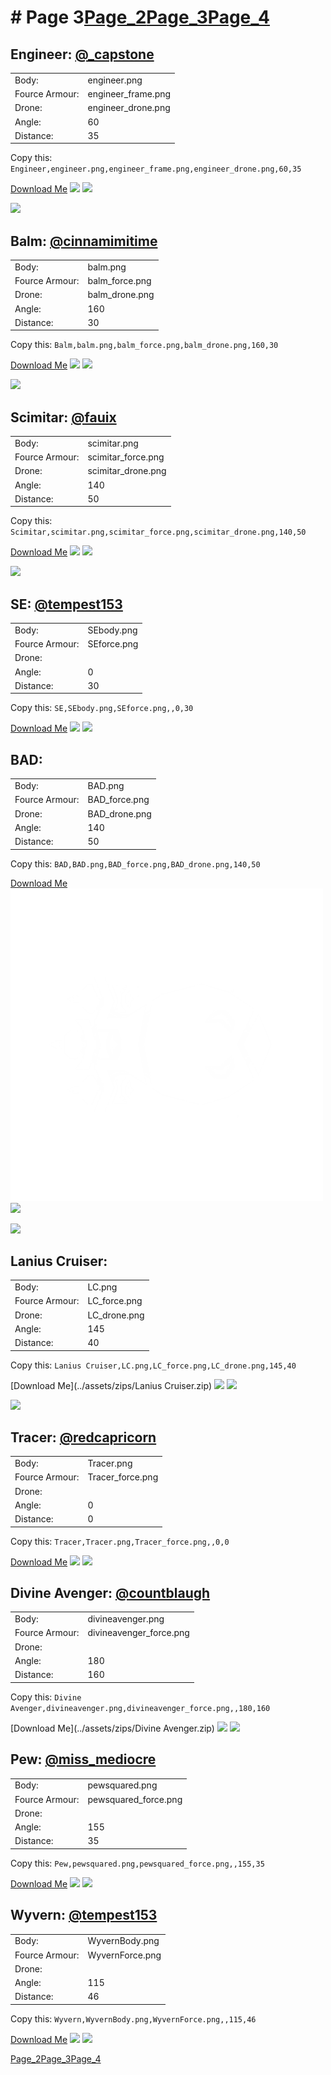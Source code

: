 # # Page 3[Page_2](./Page_2.md)[Page_3](./Page_3.md)[Page_4](./Page_4.md)
## **Engineer**: [@_capstone](https://discord.com/users/551431332253794304)
 |  |  |
 | --- | --- |
 | Body: | engineer.png |
 | Fource Armour: | engineer_frame.png |
 | Drone: | engineer_drone.png |
 | Angle: | 60 |
 | Distance: | 35 |

Copy this: `Engineer,engineer.png,engineer_frame.png,engineer_drone.png,60,35`

[Download Me](../assets/zips/Engineer.zip)
![](../custom_skins/engineer.png)
![](../custom_skins/engineer_frame.png)

![](../custom_skins/engineer_drone.png)


## **Balm**: [@cinnamimitime](https://discord.com/users/161502244284530688)
 |  |  |
 | --- | --- |
 | Body: | balm.png |
 | Fource Armour: | balm_force.png |
 | Drone: | balm_drone.png |
 | Angle: | 160 |
 | Distance: | 30 |

Copy this: `Balm,balm.png,balm_force.png,balm_drone.png,160,30`

[Download Me](../assets/zips/Balm.zip)
![](../custom_skins/balm.png)
![](../custom_skins/balm_force.png)

![](../custom_skins/balm_drone.png)


## **Scimitar**: [@fauix](https://discord.com/users/120018768477945856)
 |  |  |
 | --- | --- |
 | Body: | scimitar.png |
 | Fource Armour: | scimitar_force.png |
 | Drone: | scimitar_drone.png |
 | Angle: | 140 |
 | Distance: | 50 |

Copy this: `Scimitar,scimitar.png,scimitar_force.png,scimitar_drone.png,140,50`

[Download Me](../assets/zips/Scimitar.zip)
![](../custom_skins/scimitar.png)
![](../custom_skins/scimitar_force.png)

![](../custom_skins/scimitar_drone.png)


## **SE**: [@tempest153](https://discord.com/users/872292077852061736)
 |  |  |
 | --- | --- |
 | Body: | SEbody.png |
 | Fource Armour: | SEforce.png |
 | Drone: |  |
 | Angle: | 0 |
 | Distance: | 30 |

Copy this: `SE,SEbody.png,SEforce.png,,0,30`

[Download Me](../assets/zips/SE.zip)
![](../custom_skins/SEbody.png)
![](../custom_skins/SEforce.png)



## **BAD**: 
 |  |  |
 | --- | --- |
 | Body: | BAD.png |
 | Fource Armour: | BAD_force.png |
 | Drone: | BAD_drone.png |
 | Angle: | 140 |
 | Distance: | 50 |

Copy this: `BAD,BAD.png,BAD_force.png,BAD_drone.png,140,50`

[Download Me](../assets/zips/BAD.zip)
![](../custom_skins/BAD.png)
![](../custom_skins/BAD_force.png)

![](../custom_skins/BAD_drone.png)


## **Lanius Cruiser**: 
 |  |  |
 | --- | --- |
 | Body: | LC.png |
 | Fource Armour: | LC_force.png |
 | Drone: | LC_drone.png |
 | Angle: | 145 |
 | Distance: | 40 |

Copy this: `Lanius Cruiser,LC.png,LC_force.png,LC_drone.png,145,40`

[Download Me](../assets/zips/Lanius Cruiser.zip)
![](../custom_skins/LC.png)
![](../custom_skins/LC_force.png)

![](../custom_skins/LC_drone.png)


## **Tracer**: [@redcapricorn](https://discord.com/users/889494386721841173)
 |  |  |
 | --- | --- |
 | Body: | Tracer.png |
 | Fource Armour: | Tracer_force.png |
 | Drone: |  |
 | Angle: | 0 |
 | Distance: | 0 |

Copy this: `Tracer,Tracer.png,Tracer_force.png,,0,0`

[Download Me](../assets/zips/Tracer.zip)
![](../custom_skins/Tracer.png)
![](../custom_skins/Tracer_force.png)



## **Divine Avenger**: [@countblaugh](https://discord.com/users/208701691279704066)
 |  |  |
 | --- | --- |
 | Body: | divineavenger.png |
 | Fource Armour: | divineavenger_force.png |
 | Drone: |  |
 | Angle: | 180 |
 | Distance: | 160 |

Copy this: `Divine Avenger,divineavenger.png,divineavenger_force.png,,180,160`

[Download Me](../assets/zips/Divine Avenger.zip)
![](../custom_skins/divineavenger.png)
![](../custom_skins/divineavenger_force.png)



## **Pew**: [@miss_mediocre](https://discord.com/users/251735592734425088)
 |  |  |
 | --- | --- |
 | Body: | pewsquared.png |
 | Fource Armour: | pewsquared_force.png |
 | Drone: |  |
 | Angle: | 155 |
 | Distance: | 35 |

Copy this: `Pew,pewsquared.png,pewsquared_force.png,,155,35`

[Download Me](../assets/zips/Pew.zip)
![](../custom_skins/pewsquared.png)
![](../custom_skins/pewsquared_force.png)



## **Wyvern**: [@tempest153](https://discord.com/users/872292077852061736)
 |  |  |
 | --- | --- |
 | Body: | WyvernBody.png |
 | Fource Armour: | WyvernForce.png |
 | Drone: |  |
 | Angle: | 115 |
 | Distance: | 46 |

Copy this: `Wyvern,WyvernBody.png,WyvernForce.png,,115,46`

[Download Me](../assets/zips/Wyvern.zip)
![](../custom_skins/WyvernBody.png)
![](../custom_skins/WyvernForce.png)


[Page_2](./Page_2.md)[Page_3](./Page_3.md)[Page_4](./Page_4.md)